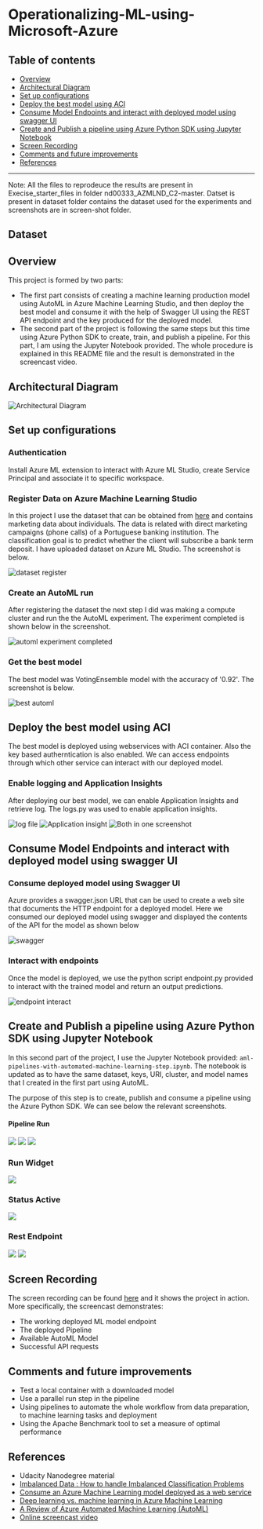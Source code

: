 # Operationalizing-ML-using-Microsoft-Azure

## Table of contents

   * [Overview](#Overview)
   * [Architectural Diagram](#Architectural-Diagram)
   * [Set up configurations](#Set-up-configurations)
   * [Deploy the best model using ACI](Deploy-the-best-model-using-ACI)
   * [Consume Model Endpoints and interact with deployed model using swagger UI](Consume-Model-Endpoints-and-interact-with-deployed-model-using-swagger-UI)
   * [Create and Publish a pipeline using Azure Python SDK using Jupyter Notebook](Create-and-Publish-a-pipeline-using-Azure-Python-SDK-using-Jupyter-Notebook)
   * [Screen Recording](#Screen-Recording)
   * [Comments and future improvements](#Comments-and-future-improvements)
   * [References](#References)

***

Note: All the files to reprodeuce the results are present in Execise_starter_files in folder nd00333_AZMLND_C2-master. Datset is present in dataset folder contains the dataset used for the experiments and screenshots are in screen-shot folder.

## Dataset
## Overview

This project is formed by two parts:

- The first part consists of creating a machine learning production model using AutoML in Azure Machine Learning Studio, and then deploy the best model and consume it with the help of Swagger UI using the REST API endpoint and the key produced for the deployed model. 
- The second part of the project is following the same steps but this time using Azure Python SDK to create, train, and publish a pipeline. For this part, I am using the Jupyter Notebook provided. The whole procedure is explained in this README file and the result is demonstrated in the screencast video.


## Architectural Diagram

![Architectural Diagram](https://github.com/Zahak-Anjum/Operationalizing-ML-using-Microsoft-Azure/blob/main/screen-shots/Architectural%20diagram.PNG)


## Set up configurations

### Authentication

Install Azure ML extension to interact with Azure ML Studio, create Service Principal and associate it to specific workspace.

### Register Data on Azure Machine Learning Studio


In this project I use the dataset that can be obtained from [here](https://github.com/Zahak-Anjum/Operationalizing-ML-using-Microsoft-Azure/blob/main/dataset/bankmarketing_train.csv) and contains marketing data about individuals. The data is related with direct marketing campaigns (phone calls) of a Portuguese banking institution. The classification goal is to predict whether the client will subscribe a bank term deposit. I have uploaded dataset on Azure ML Studio. The screenshot is below. 

![dataset register](https://github.com/Zahak-Anjum/Operationalizing-ML-using-Microsoft-Azure/blob/main/screen-shots/dataset%20bank%20marketing.PNG)

### Create an AutoML run

After registering the dataset the next step I did was making a compute cluster and run the the AutoML experiment. The experiment completed is shown below in the screenshot. 

![automl experiment completed](https://github.com/Zahak-Anjum/Operationalizing-ML-using-Microsoft-Azure/blob/main/screen-shots/automl%20experiment%20completed.PNG)

### Get the best model

The best model was VotingEnsemble model with the accuracy of '0.92'. The screenshot is below.

![best automl](https://github.com/Zahak-Anjum/Operationalizing-ML-using-Microsoft-Azure/blob/main/screen-shots/best%20model%20automl.PNG)

## Deploy the best model using ACI

The best model is deployed using webservices with ACI container. Also the key based autherntication is also enabled. We can access endpoints through which other service can interact with our deployed model.

### Enable logging and Application Insights

After deploying our best model, we can enable Application Insights and retrieve log. The logs.py was used to enable application insights.

![log file](https://github.com/Zahak-Anjum/Operationalizing-ML-using-Microsoft-Azure/blob/main/screen-shots/application%20insights%20logs.py%20file.PNG)
![Application insight](https://github.com/Zahak-Anjum/Operationalizing-ML-using-Microsoft-Azure/blob/main/screen-shots/application%20insights%20true%20azure%20ml%20studio.PNG)
![Both in one screenshot](https://github.com/Zahak-Anjum/Operationalizing-ML-using-Microsoft-Azure/blob/main/screen-shots/application%20insights%20true.PNG)

## Consume Model Endpoints and interact with deployed model using swagger UI

### Consume deployed model using Swagger UI

Azure provides a swagger.json URL that can be used to create a web site that documents the HTTP endpoint for a deployed model. Here we consumed our deployed model using swagger and displayed the contents of the API for the model as shown below

![swagger](https://github.com/Zahak-Anjum/Operationalizing-ML-using-Microsoft-Azure/blob/main/screen-shots/swagger%20ui%20best%20model.PNG)


### Interact with endpoints

Once the model is deployed, we use the python script endpoint.py provided to interact with the trained model and return an output predictions.

![endpoint interact](https://github.com/Zahak-Anjum/Operationalizing-ML-using-Microsoft-Azure/blob/main/screen-shots/endpoint%20response.PNG)

## Create and Publish a pipeline using Azure Python SDK using Jupyter Notebook

In this second part of the project, I use the Jupyter Notebook provided: `aml-pipelines-with-automated-machine-learning-step.ipynb`. The notebook is updated as to have the same dataset, keys, URI, cluster, and model names that I created in the first part using AutoML. 

The purpose of this step is to create, publish and consume a pipeline using the Azure Python SDK. We can see below the relevant screenshots.

#### Pipeline Run

![](https://github.com/Zahak-Anjum/Operationalizing-ML-using-Microsoft-Azure/blob/main/screen-shots/python%20sdk%20status.PNG)
![](https://github.com/Zahak-Anjum/Operationalizing-ML-using-Microsoft-Azure/blob/main/screen-shots/python%20sdk%20azure%20ml%20studio%20run%20completed%20screenshot.PNG)
![](https://github.com/Zahak-Anjum/Operationalizing-ML-using-Microsoft-Azure/blob/main/screen-shots/active%20status.PNG)

### Run Widget

![](https://github.com/Zahak-Anjum/Operationalizing-ML-using-Microsoft-Azure/blob/main/screen-shots/python%20sdk%20status.PNG)

### Status Active
![](https://github.com/Zahak-Anjum/Operationalizing-ML-using-Microsoft-Azure/blob/main/screen-shots/pipeline%20run%20active.PNG)

### Rest Endpoint

![](https://github.com/Zahak-Anjum/Operationalizing-ML-using-Microsoft-Azure/blob/main/screen-shots/python%20sdk%20pipeline%20run%20submitted%20and%20getting%20post%20and%20get%20request.PNG)
![](https://github.com/Zahak-Anjum/Operationalizing-ML-using-Microsoft-Azure/blob/main/screen-shots/published%20pipeline%20run%20details%20widget.PNG)

## Screen Recording

The screen recording can be found [here](https://drive.google.com/file/d/1HlcTMLp2nT408nZED4DiLI5HjN6OMv4Y/view) and it shows the project in action. More specifically, the screencast demonstrates:

* The working deployed ML model endpoint
* The deployed Pipeline
* Available AutoML Model
* Successful API requests

## Comments and future improvements

- Test a local container with a downloaded model
- Use a parallel run step in the pipeline
- Using pipelines to automate the whole workflow from data preparation, to machine learning tasks and deployment
- Using the Apache Benchmark tool to set a measure of optimal performance

## References

- Udacity Nanodegree material
- [Imbalanced Data : How to handle Imbalanced Classification Problems](https://www.analyticsvidhya.com/blog/2017/03/imbalanced-data-classification/)
- [Consume an Azure Machine Learning model deployed as a web service](https://docs.microsoft.com/en-us/azure/machine-learning/how-to-consume-web-service?tabs=python)
- [Deep learning vs. machine learning in Azure Machine Learning](https://docs.microsoft.com/en-us/azure/machine-learning/concept-deep-learning-vs-machine-learning)
- [A Review of Azure Automated Machine Learning (AutoML)](https://medium.com/microsoftazure/a-review-of-azure-automated-machine-learning-automl-5d2f98512406)
- [Online screencast video](https://app.screencastify.com/)
